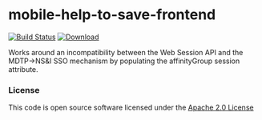 # mobile-help-to-save-frontend

[![Build Status](https://travis-ci.org/hmrc/mobile-help-to-save-frontend.svg)](https://travis-ci.org/hmrc/mobile-help-to-save-frontend) [ ![Download](https://api.bintray.com/packages/hmrc/releases/mobile-help-to-save-frontend/images/download.svg) ](https://bintray.com/hmrc/releases/mobile-help-to-save-frontend/_latestVersion)

Works around an incompatibility between the Web Session API and the MDTP->NS&I SSO mechanism by populating the affinityGroup session attribute.

### License

This code is open source software licensed under the [Apache 2.0 License]("http://www.apache.org/licenses/LICENSE-2.0.html")